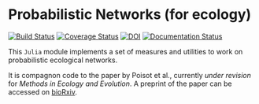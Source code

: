 # Probabilistic Networks (for ecology)

[![Build Status](https://travis-ci.org/PoisotLab/ProbabilisticNetwork.jl.svg?branch=master)](https://travis-ci.org/PoisotLab/ProbabilisticNetwork.jl)
[![Coverage Status](https://coveralls.io/repos/PoisotLab/ProbabilisticNetwork.jl/badge.svg)](https://coveralls.io/r/PoisotLab/ProbabilisticNetwork.jl)
[![DOI](https://zenodo.org/badge/doi/10.5281/zenodo.16578.svg)](http://dx.doi.org/10.5281/zenodo.16578)
[![Documentation Status](https://readthedocs.org/projects/probabilisticnetworkjl/badge/?version=latest)](https://readthedocs.org/projects/probabilisticnetworkjl/?badge=latest)

This `Julia` module implements a set of measures and utilities to work on
probabilistic ecological networks.

It is compagnon code to the paper by Poisot et al., currently *under revision*
for *Methods in Ecology and Evolution*. A preprint of the paper can be accessed
on [bioRxiv][brxpaper].

[brxpaper]: http://biorxiv.org/content/early/2015/03/13/016485

